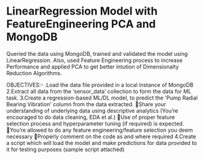# LinearRegression Model with FeatureEngineering PCA and MongoDB
Queried the data using MongoDB, trained and validated the model using LinearRegression. Also, used Feature Engineering process to increase Performance and applied PCA to get better intution of Dimensionalty Reduction Algorithms.

OBJECTIVES:-
.Load the data file provided in a local instance of MongoDB
2.Extract all data from the ‘sensor_data’ collection to form the data for ML task.
3.Create a regression-based ML/DL model, to predict the 'Pump Radial Bearing Vibration' column from the data extracted.
Share your understanding of underlying data using descriptive analytics (You’re encouraged to do data cleaning, EDA et al.)
Use of proper feature selection process and hyperparameter tuning (if required) is expected. 
You’re allowed to do any feature engineering/feature selection you deem necessary
Properly comment on the code as and where required
4.Create a script which will load the model and make predictions for data provided to it for testing purposes (sample script attached)
